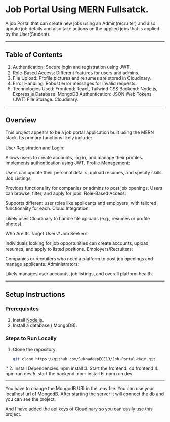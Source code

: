 # Job Portal Using MERN Fullsatck.

A job Portal that can create new jobs using an Admin(recruiter) and also update job details and also take actions on the applied jobs that is applied by the User(Student). 

---

## Table of Contents
1. Authentication: Secure login and registration using JWT.
2. Role-Based Access: Different features for users and admins.
3. File Upload: Profile pictures and resumes are stored in Cloudinary.
4. Error Handling: Robust error messages for invalid requests.
5. Technologies Used: Frontend: React, Tailwind CSS
Backend: Node.js, Express.js
Database: MongoDB
Authentication: JSON Web Tokens (JWT)
File Storage: Cloudinary.


---

## Overview

This project appears to be a job portal application built using the MERN stack. Its primary functions likely include:

User Registration and Login:

Allows users to create accounts, log in, and manage their profiles.
Implements authentication using JWT.
Profile Management:

Users can update their personal details, upload resumes, and specify skills.
Job Listings:

Provides functionality for companies or admins to post job openings.
Users can browse, filter, and apply for jobs.
Role-Based Access:

Supports different user roles like applicants and employers, with tailored functionality for each.
Cloud Integration:

Likely uses Cloudinary to handle file uploads (e.g., resumes or profile photos).


Who Are Its Target Users?
Job Seekers:

Individuals looking for job opportunities can create accounts, upload resumes, and apply to listed positions.
Employers/Recruiters:

Companies or recruiters who need a platform to post job openings and manage applicants.
Administrators:

Likely manages user accounts, job listings, and overall platform health.


---

## Setup Instructions

### Prerequisites
1. Install [Node.js](https://nodejs.org/).
2. Install a database ( MongoDB).


### Steps to Run Locally
1. Clone the repository:
   ```bash
   git clone https://github.com/SubhadeepECE13/Job-Portal-Main.git
''
2. Install Dependencies: npm install
3. Start the frontend: cd frontend
4. npm run dev
5. start the backend: npm install
6. npm run dev


*****
You have to change the MongodB URI in the .env file. You can use your localhost url of MongodB. After starting the server it will connect the db and you can see the project.

And I have added the api keys of Cloudinary so you can easily use this project. 

